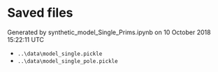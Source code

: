 # Saved files 


Generated by synthetic_model_Single_Prims.ipynb on 10 October 2018 15:22:11 UTC

*  `..\data\model_single.pickle` 
*  `..\data\model_single_pole.pickle` 
